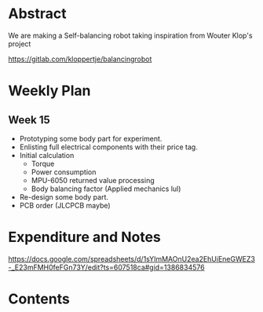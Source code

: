 # Abstract

We are making a Self-balancing robot taking inspiration from Wouter Klop's project

https://gitlab.com/kloppertje/balancingrobot

# Weekly Plan

## Week 15

- Prototyping some body part for experiment.
- Enlisting full electrical components with their price tag.
- Initial calculation
  + Torque
  + Power consumption
  + MPU-6050 returned value processing  
  + Body balancing factor (Applied mechanics lul)
- Re-design some body part.
- PCB order (JLCPCB maybe)

# Expenditure and Notes

https://docs.google.com/spreadsheets/d/1sYImMAOnU2ea2EhUiEneGWEZ3-_E23mFMH0feFGn73Y/edit?ts=607518ca#gid=1386834576

# Contents


